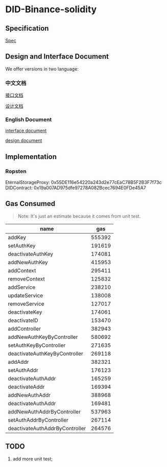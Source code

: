 # DID-Binance-solidity

## Specification

[Spec](doc/en/DID-spec-binance.md)

## Design and Interface Document

We offer versions in two language:

### 中文文档

[接口文档](doc/zh/interface_zh.md)

[设计文档](doc/zh/design_zh.md)

### English Document

[interface document](doc/en/interface_en.md)

[design document](doc/en/design_en.md)

## Implementation

### Ropsten

EternalStorageProxy: 0x55DE116e54220a243d2e77cEaC78B5F2B3F7f73c
DIDContract: 0x19a007AD975dfe97278A082Bcec7694E0FDe45A7

## Gas Consumed

>Note: It's just an estimate because it comes from unit test.

| name | gas |
| --- | --- |
| addKey |  555392 |
| setAuthKey |  191619 |
| deactivateAuthKey |  174081 |
| addNewAuthKey |  415953 |
| addContext |  295411 |
| removeContext |  125832 |
| addService |  238210 |
| updateService |  138008 |
| removeService |  127017 |
| deactivateKey |  174061 |
| deactivateID |  153470 |
| addController |  382943 |
| addNewAuthKeyByController |  580692 |
| setAuthKeyByController |  271635 |
| deactivateAuthKeyByController |  269118 |
|addAddr | 382321 |
|setAuthAddr | 176123 |
|deactivateAuthAddr | 165259 |
|deactivateAddr | 169394 |
|addNewAuthAddr | 388968 |
|deactivateAuthAddr | 169481 |
|addNewAuthAddrByController |  537963 |
|setAuthAddrByController |  267114 |
|deactivateAuthAddrByController |  264576 |

## TODO

1. add more unit test;